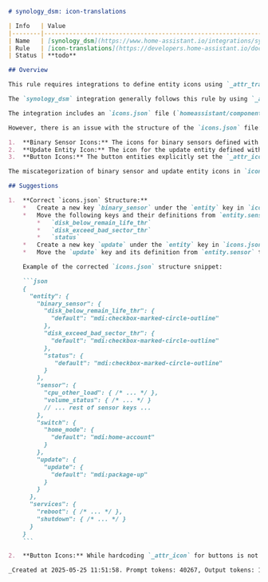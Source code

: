 ```markdown
# synology_dsm: icon-translations

| Info   | Value                                                                    |
|--------|--------------------------------------------------------------------------|
| Name   | [synology_dsm](https://www.home-assistant.io/integrations/synology_dsm/) |
| Rule   | [icon-translations](https://developers.home-assistant.io/docs/core/integration-quality-scale/rules/icon-translations)                                                     |
| Status | **todo**                                                                 |

## Overview

This rule requires integrations to define entity icons using `_attr_translation_key` and an `icons.json` file, moving away from hardcoding icons in the entity's `icon` property or implementing state-based icon logic within the entity code. Icons provided automatically by the `device_class` are exempt.

The `synology_dsm` integration generally follows this rule by using `_attr_has_entity_name = True` and defining `_attr_translation_key` in most entity descriptions (`binary_sensor.py`, `sensor.py`, `switch.py`, `update.py`). It also utilizes `device_class` where appropriate (`binary_sensor.py`, `sensor.py`, `button.py`, `camera.py`), which provides default icons.

The integration includes an `icons.json` file (`homeassistant/components/synology_dsm/icons.json`) which defines icons based on translation keys. For example, the `switch` entity for `home_mode` uses `_attr_translation_key = "home_mode"` (`switch.py`), and `icons.json` correctly defines an icon under `entity.switch.home_mode`. The `sensor` entities define various `_attr_translation_key`s (e.g., `cpu_total_load`, `memory_real_usage`, `volume_status` in `sensor.py`), and `icons.json` includes entries for these under `entity.sensor`, including a state-based icon for `volume_status`. This is correct usage of the rule.

However, there is an issue with the structure of the `icons.json` file:

1.  **Binary Sensor Icons:** The icons for binary sensors defined with `translation_key` (e.g., `disk_below_remain_life_thr`, `disk_exceed_bad_sector_thr`, `status` in `binary_sensor.py`) are incorrectly defined under the `entity.sensor` key in `icons.json`. They should be under `entity.binary_sensor`.
2.  **Update Entity Icon:** The icon for the update entity defined with `translation_key = "update"` (`update.py`) is also incorrectly defined under the `entity.sensor` key in `icons.json`. It should be under `entity.update`.
3.  **Button Icons:** The button entities explicitly set the `_attr_icon` property (`button.py`, e.g., `icon="mdi:power"`). While the `icons.json` file includes a `services` section with icons for `reboot` and `shutdown`, this applies to the legacy services (`services.yaml`) and not the button *entities*. The `icons.json` file does not currently support an `entity.button` section, meaning icon translations cannot be used for button entities via this mechanism. Therefore, setting `_attr_icon` is currently necessary for custom button icons that are not provided by `device_class` (like `ButtonDeviceClass.RESTART`). While the rule discourages hardcoding `_attr_icon`, the primary focus is on moving *state-dependent* logic and standardizing icons via translations. Since button entities are stateless and `icons.json` doesn't support them, this might be considered a technical limitation rather than a strict violation of the rule's core intent. However, the ideal state would be to use translation keys for all entity types if supported.

The miscategorization of binary sensor and update entity icons in `icons.json` is a clear failure to follow the required structure for icon translations.

## Suggestions

1.  **Correct `icons.json` Structure:**
    *   Create a new key `binary_sensor` under the `entity` key in `icons.json`.
    *   Move the following keys and their definitions from `entity.sensor` to `entity.binary_sensor`:
        *   `disk_below_remain_life_thr`
        *   `disk_exceed_bad_sector_thr`
        *   `status`
    *   Create a new key `update` under the `entity` key in `icons.json`.
    *   Move the `update` key and its definition from `entity.sensor` to `entity.update`.

    Example of the corrected `icons.json` structure snippet:

    ```json
    {
      "entity": {
        "binary_sensor": {
          "disk_below_remain_life_thr": {
            "default": "mdi:checkbox-marked-circle-outline"
          },
          "disk_exceed_bad_sector_thr": {
            "default": "mdi:checkbox-marked-circle-outline"
          },
          "status": {
             "default": "mdi:checkbox-marked-circle-outline"
          }
        },
        "sensor": {
          "cpu_other_load": { /* ... */ },
          "volume_status": { /* ... */ }
          // ... rest of sensor keys ...
        },
        "switch": {
          "home_mode": {
            "default": "mdi:home-account"
          }
        },
        "update": {
          "update": {
            "default": "mdi:package-up"
          }
        }
      },
      "services": {
        "reboot": { /* ... */ },
        "shutdown": { /* ... */ }
      }
    }
    ```

2.  **Button Icons:** While hardcoding `_attr_icon` for buttons is not ideal based on the rule's reasoning, it is understandable given the apparent lack of `entity.button` support in `icons.json`. Confirm if `entity.button` is a supported domain for icon translations. If it is, migrate button icons there. If not, the current approach might be acceptable, but it slightly deviates from the rule's spirit.

_Created at 2025-05-25 11:51:58. Prompt tokens: 40267, Output tokens: 1409, Total tokens: 44228_
